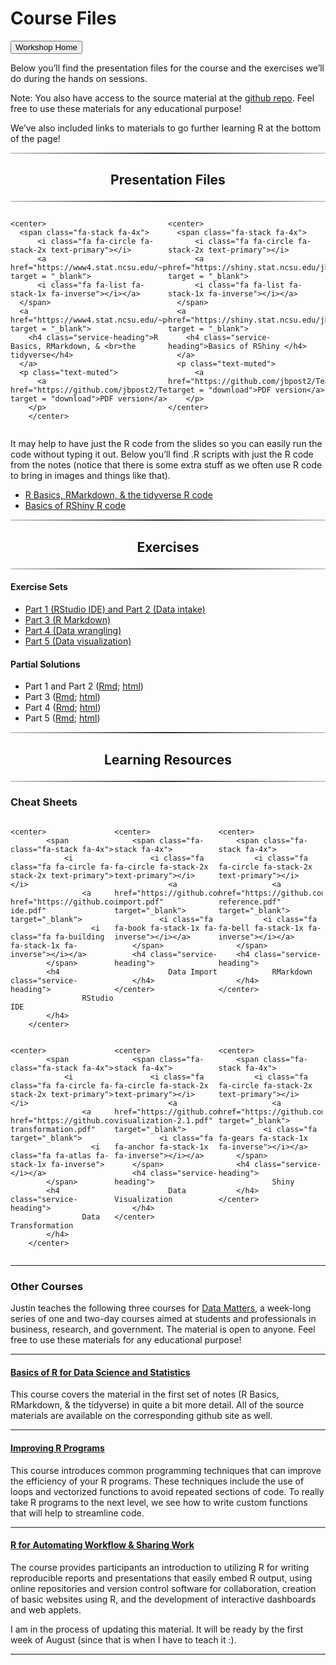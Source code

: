 Course Files
================

<head>

<link href="//maxcdn.bootstrapcdn.com/font-awesome/4.2.0/css/font-awesome.min.css" rel="stylesheet">

</head>

<a href = "https://jbpost2.github.io/TeachingWithR/"><button type="button">Workshop
Home</button></a>

Below you’ll find the presentation files for the course and the
exercises we’ll do during the hands on sessions.

Note: You also have access to the source material at the [github
repo](https://github.com/jbpost2/TeachingWithR). Feel free to use these
materials for any educational purpose\!

We’ve also included links to materials to go further learning R at the
bottom of the page\!

<hr style="    border: 0;
    height: 2px;
    background: #333;
    background-image: linear-gradient(to right, #ccc, #333, #ccc);">

<h2 class="intro-text text-center">

<center>

<strong>Presentation Files</strong>

</center>

</h2>

<hr style="    border: 0;
    height: 2px;
    background: #333;
    background-image: linear-gradient(to right, #ccc, #333, #ccc);">

<div class="row">

<div style="width: 50%;float: left;">

    <center>
      <span class="fa-stack fa-4x">
          <i class="fa fa-circle fa-stack-2x text-primary"></i>
          <a href="https://www4.stat.ncsu.edu/~post/TeachingWithR/R_Markdown_Tidyverse.html#1" target = "_blank">
          <i class="fa fa-list fa-stack-1x fa-inverse"></i></a>
      </span>
      <a href="https://www4.stat.ncsu.edu/~post/TeachingWithR/R_Markdown_Tidyverse.html#1" target = "_blank">
        <h4 class="service-heading">R Basics, RMarkdown, & <br>the tidyverse</h4>
      </a>
      <p class="text-muted">
          <a href="https://github.com/jbpost2/TeachingWithR/raw/main/slides/R_Markdown_Tidyverse.pdf" target = "download">PDF version</a>
        </p>
        </center>

</div>

<div style="width: 50%;float: right;">

    <center>
      <span class="fa-stack fa-4x">
          <i class="fa fa-circle fa-stack-2x text-primary"></i>
          <a href="https://shiny.stat.ncsu.edu/jbpost2/TeachingWithR/#1" target = "_blank">
          <i class="fa fa-list fa-stack-1x fa-inverse"></i></a>
      </span>
      <a href="https://shiny.stat.ncsu.edu/jbpost2/TeachingWithR/#1" target = "_blank">
        <h4 class="service-heading">Basics of RShiny </h4>
      </a>
      <p class="text-muted">
          <a href="https://github.com/jbpost2/TeachingWithR/raw/main/slides/Shiny.pdf" target = "download">PDF version</a> 
        </p>
    </center>

</div>

</div>

<div style="content: &quot;&quot;;
  clear: both;
  display: table;">

</div>

It may help to have just the R code from the slides so you can easily
run the code without typing it out. Below you’ll find .R scripts with
just the R code from the notes (notice that there is some extra stuff as
we often use R code to bring in images and things like that).

  - <a href = "https://raw.githubusercontent.com/jbpost2/TeachingWithR/main/slides/R_Markdown_Tidyverse_JustR.R" target = "download">
    R Basics, RMarkdown, & the tidyverse R code</a>  
  - <a href = "https://raw.githubusercontent.com/jbpost2/TeachingWithR/main/slides/Shiny_JustR.R" target = "download">
    Basics of RShiny R code</a>

<hr style="    border: 0;
    height: 2px;
    background: #333;
    background-image: linear-gradient(to right, #ccc, #333, #ccc);">

<h2 class="intro-text text-center">

<center>

<strong>Exercises</strong>

</center>

</h2>

<hr style="    border: 0;
    height: 2px;
    background: #333;
    background-image: linear-gradient(to right, #ccc, #333, #ccc);">

#### Exercise Sets

  - <a href = "https://jbpost2.github.io/TeachingWithR/exercises/TeachingR_Part_1-2_Exercises.html" target = "download">
    Part 1 (RStudio IDE) and Part 2 (Data intake)</a>  
  - <a href = "https://jbpost2.github.io/TeachingWithR/exercises/TeachingR_Part_3_Exercises.html" target = "download">
    Part 3 (R Markdown)</a>  
  - <a href = "https://jbpost2.github.io/TeachingWithR/exercises/TeachingR_Part_4_Exercises.html" target = "download">
    Part 4 (Data wrangling)</a>  
  - <a href = "https://jbpost2.github.io/TeachingWithR/exercises/TeachingR_Part_5_Exercises.html" target = "download">
    Part 5 (Data visualization)</a>

#### Partial Solutions

  - Part 1 and Part 2
    ([Rmd](https://jbpost2.github.io/TeachingWithR/exercises/TeachingR_Part_1-2_Solutions.Rmd);
    [html](https://jbpost2.github.io/TeachingWithR/exercises/TeachingR_Part_1-2_Solutions.html))
  - Part 3
    ([Rmd](https://jbpost2.github.io/TeachingWithR/exercises/TeachingR_Part_3_Solutions.Rmd);
    [html](https://jbpost2.github.io/TeachingWithR/exercises/TeachingR_Part_3_Solutions.html))
  - Part 4
    ([Rmd](https://jbpost2.github.io/TeachingWithR/exercises/TeachingR_Part_4_Solutions.Rmd);
    [html](https://jbpost2.github.io/TeachingWithR/exercises/TeachingR_Part_4_Solutions.html))
  - Part 5
    ([Rmd](https://jbpost2.github.io/TeachingWithR/exercises/TeachingR_Part_5_Solutions.Rmd);
    [html](https://jbpost2.github.io/TeachingWithR/exercises/TeachingR_Part_5_Solutions.html))

<hr style="    border: 0;
    height: 2px;
    background: #333;
    background-image: linear-gradient(to right, #ccc, #333, #ccc);">

<h2 class="intro-text text-center">

<center>

<strong>Learning Resources</strong>

</center>

</h2>

<hr style="    border: 0;
    height: 2px;
    background: #333;
    background-image: linear-gradient(to right, #ccc, #333, #ccc);">

### Cheat Sheets

<div class="row">

<div style="width: 33%;float: left;">

    <center>
            <span class="fa-stack fa-4x">
                <i class="fa fa-circle fa-stack-2x text-primary"></i>
                    <a href="https://github.com/jbpost2/TeachingWithR/raw/main/cheatsheets/rstudio-ide.pdf" target="_blank">
                      <i class="fa fa-building fa-stack-1x fa-inverse"></i></a>
            </span>
            <h4 class="service-heading">
                    RStudio IDE
            </h4>
        </center>

</div>

<div style="width: 33%;float: left;">

    <center>
        <span class="fa-stack fa-4x">
            <i class="fa fa-circle fa-stack-2x text-primary"></i>
                <a href="https://github.com/jbpost2/TeachingWithR/raw/main/cheatsheets/data-import.pdf" target="_blank">
              <i class="fa fa-book fa-stack-1x fa-inverse"></i></a>
        </span>
        <h4 class="service-heading">
                Data Import
        </h4>
    </center>

</div>

<div style="width: 33%;float: left;">

    <center>
        <span class="fa-stack fa-4x">
            <i class="fa fa-circle fa-stack-2x text-primary"></i>
                <a href="https://github.com/jbpost2/TeachingWithR/raw/main/cheatsheets/rmarkdown-reference.pdf" target="_blank">
              <i class="fa fa-bell fa-stack-1x fa-inverse"></i></a>
        </span>
        <h4 class="service-heading">
                RMarkdown
        </h4>
    </center>

</div>

</div>

<div style="content: &quot;&quot;;
  clear: both;
  display: table;">

</div>

<div class="row">

<div style="width: 33%;float: left;">

    <center>
            <span class="fa-stack fa-4x">
                <i class="fa fa-circle fa-stack-2x text-primary"></i>
                    <a href="https://github.com/jbpost2/TeachingWithR/raw/main/cheatsheets/data-transformation.pdf" target="_blank">
                      <i class="fa fa-atlas fa-stack-1x fa-inverse"></i></a>
            </span>
            <h4 class="service-heading">
                    Data Transformation
            </h4>
        </center>

</div>

<div style="width: 33%;float: left;">

    <center>
        <span class="fa-stack fa-4x">
            <i class="fa fa-circle fa-stack-2x text-primary"></i>
                <a href="https://github.com/jbpost2/TeachingWithR/raw/main/cheatsheets/data-visualization-2.1.pdf" target="_blank">
              <i class="fa fa-anchor fa-stack-1x fa-inverse"></i></a>
        </span>
        <h4 class="service-heading">
                Data Visualization
        </h4>
    </center>

</div>

<div style="width: 33%;float: left;">

    <center>
        <span class="fa-stack fa-4x">
            <i class="fa fa-circle fa-stack-2x text-primary"></i>
                <a href="https://github.com/jbpost2/TeachingWithR/raw/main/cheatsheets/shiny.pdf" target="_blank">
              <i class="fa fa-gears fa-stack-1x fa-inverse"></i></a>
        </span>
        <h4 class="service-heading">
                Shiny
        </h4>
    </center>

</div>

</div>

<div style="content: &quot;&quot;;
  clear: both;
  display: table;">

</div>

<hr>

### Other Courses

Justin teaches the following three courses for [Data
Matters](https://datamatters.org/), a week-long series of one and
two-day courses aimed at students and professionals in business,
research, and government. The material is open to anyone. Feel free to
use these materials for any educational purpose\!

<hr>

<h4>

<a href = "https://jbpost2.github.io/Basics-of-R-for-Data-Science-and-Statistics/" target = "_blank">Basics
of R for Data Science and Statistics</a>

</h4>

This course covers the material in the first set of notes (R Basics,
RMarkdown, & the tidyverse) in quite a bit more detail. All of the
source materials are available on the corresponding github site as well.

<hr>

<h4>

<a href = "https://jbpost2.github.io/Improving-R-Programs/" target = "_blank">Improving
R Programs</a>

</h4>

This course introduces common programming techniques that can improve
the efficiency of your R programs. These techniques include the use of
loops and vectorized functions to avoid repeated sections of code. To
really take R programs to the next level, we see how to write custom
functions that will help to streamline code.

<hr>

<h4>

<a href = "https://jbpost2.github.io/R-for-Automating-Workflow-Sharing-Work/" target = "_blank">R
for Automating Workflow & Sharing Work</a>

</h4>

The course provides participants an introduction to utilizing R for
writing reproducible reports and presentations that easily embed R
output, using online repositories and version control software for
collaboration, creation of basic websites using R, and the development
of interactive dashboards and web applets.

I am in the process of updating this material. It will be ready by the
first week of August (since that is when I have to teach it :).

<hr>
